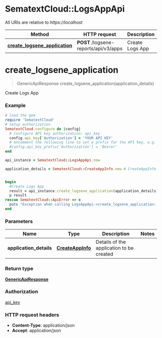 # SematextCloud::LogsAppApi

All URIs are relative to *https://localhost*

| Method                                                                     | HTTP request                          | Description     |
| -------------------------------------------------------------------------- | ------------------------------------- | --------------- |
| [**create_logsene_application**](LogsAppApi.md#create_logsene_application) | **POST** /logsene-reports/api/v3/apps | Create Logs App |


# **create_logsene_application**
> GenericApiResponse create_logsene_application(application_details)

Create Logs App

### Example
```ruby
# load the gem
require 'SematextCloud'
# setup authorization
SematextCloud.configure do |config|
  # Configure API key authorization: api_key
  config.api_key['Authorization'] = 'YOUR API KEY'
  # Uncomment the following line to set a prefix for the API key, e.g. 'Bearer' (defaults to nil)
  #config.api_key_prefix['Authorization'] = 'Bearer'
end

api_instance = SematextCloud::LogsAppApi.new

application_details = SematextCloud::CreateAppInfo.new # CreateAppInfo | Details of the application to be created


begin
  #Create Logs App
  result = api_instance.create_logsene_application(application_details)
  p result
rescue SematextCloud::ApiError => e
  puts "Exception when calling LogsAppApi->create_logsene_application: #{e}"
end
```

### Parameters

| Name                    | Type                                  | Description                              | Notes |
| ----------------------- | ------------------------------------- | ---------------------------------------- | ----- |
| **application_details** | [**CreateAppInfo**](CreateAppInfo.md) | Details of the application to be created |

### Return type

[**GenericApiResponse**](GenericApiResponse.md)

### Authorization

[api_key](../README.md#api_key)

### HTTP request headers

 - **Content-Type**: application/json
 - **Accept**: application/json
